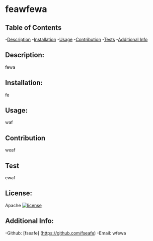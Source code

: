 # feawfewa
  ## Table of Contents
  -[Description](#description)
  -[Installation](#installation)
  -[Usage](#usage)
  -[Contribution](#contribution)
  -[Tests](#testing)
  -[Additional Info](#addition-info)

  ## Description:
  fewa

  ## Installation:
  fe

  ## Usage:
  waf

  ## Contribution
  weaf

  ## Test
  ewaf

  ## License:
  Apache
  [![license](https://img.shields.io/badge/license-Apache-blue)](https://shields.io)

  ## Additional Info:
  -Github: [fseafe] (https://github.com/fseafe)
  -Email: wfewa